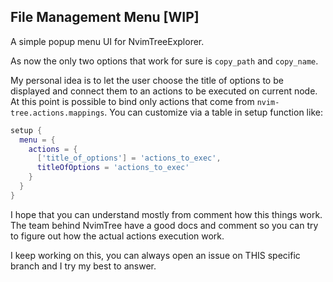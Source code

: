 ## File Management Menu [WIP]
A simple popup menu UI for NvimTreeExplorer.

As now the only two options that work for sure is `copy_path` and `copy_name`.

My personal idea is to let the user choose the title of options to be displayed and connect them to an actions to be executed on current node.
At this point is possible to bind only actions that come from `nvim-tree.actions.mappings`.
You can customize via a table in setup function like:

```lua
setup {
  menu = {
    actions = {
      ['title_of_options'] = 'actions_to_exec',
      titleOfOptions = 'actions_to_exec'
    }
  }
}
```
I hope that you can understand mostly from comment how this things work.
The team behind NvimTree have a good docs and comment so you can try to figure out how the actual actions execution work.

I keep working on this, you can always open an issue on THIS specific branch and I try my best to answer.
